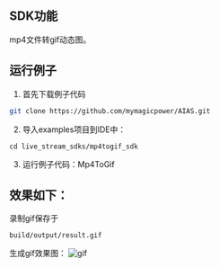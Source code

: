 ## SDK功能
mp4文件转gif动态图。

## 运行例子
1. 首先下载例子代码
```bash
git clone https://github.com/mymagicpower/AIAS.git
```

2. 导入examples项目到IDE中：
```
cd live_stream_sdks/mp4togif_sdk
```

3. 运行例子代码：Mp4ToGif


## 效果如下：
录制gif保存于
```
build/output/result.gif
```

生成gif效果图：
![gif](https://djl-model.oss-cn-hongkong.aliyuncs.com/AIAS/video_sdk/result.gif)
